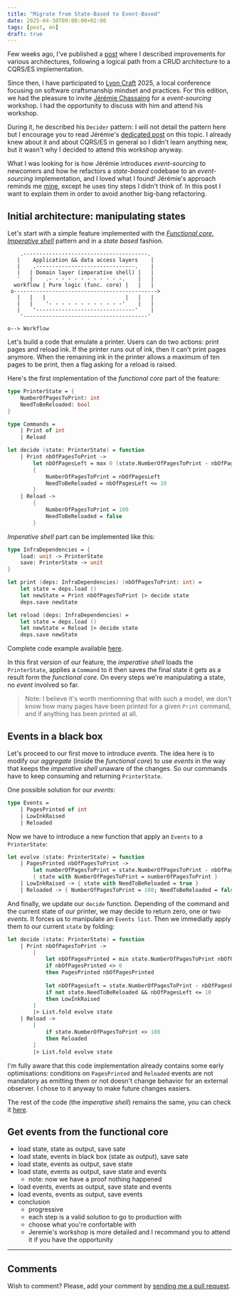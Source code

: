 ```yaml
---
title: "Migrate from State-Based to Event-Based"
date: 2025-04-30T09:00:00+02:00
tags: [post, en]
draft: true
---
```


Few weeks ago, I've published a [post](/posts/refining-software-architectures) where I described improvements for various architectures, following a logical path from a CRUD architecture to a CQRS/ES implementation.  

Since then, I have participated to [Lyon Craft](https://lyon-craft.fr/) 2025, a local conference focusing on software craftsmanship mindset and practices. For this edition, we had the pleasure to invite [Jérémie Chassaing](https://thinkbeforecoding.com/) for a *event-sourcing* workshop. I had the opportunity to discuss with him and attend his workshop.  

During it, he described his `Decider` pattern: I will not detail the pattern here but I encourage you to read Jérémie's [dedicated post](https://thinkbeforecoding.com/post/2021/12/17/functional-event-sourcing-decider) on this topic. I already knew about it and about CQRS/ES in general so I didn't learn anything new, but it wasn't why I decided to attend this workshop anyway.  

What I was looking for is how Jérémie introduces *event-sourcing* to newcomers and how he refactors a *state-based* codebase to an *event-sourcing* implementation, and I loved what I found! Jérémie's approach reminds me [mine](/posts/refining-software-architectures), except he uses tiny steps I didn't think of. In this post I want to explain them in order to avoid another big-bang refactoring.

## Initial architecture: manipulating states

Let's start with a simple feature implemented with the [*Functional core, Imperative shell*](https://kennethlange.com/functional-core-imperative-shell/) pattern and in a *state based* fashion.  

```goat
    .---------------------------------------. 
   |    Application && data access layers    |
   |    .-------------------------------.    |
   |   | Domain layer (imperative shell) |   |
   '   |    .- - - - - - - - - - - -.    |   |
  workflow | Pure logic (func. core) |   |   |
 o--------------------------------------------->                               
   |   |   |                         |   |   |
   |   |    '- - - - - - - - - - - -'    |   |
   |    '-------------------------------'    |
    '---------------------------------------' 
         
o--> Workflow  
```

Let's build a code that emulate a printer. Users can do two actions: print pages and reload ink. If the printer runs out of ink, then it can't print pages anymore. When the remaining ink in the printer allows a maximum of ten pages to be print, then a flag asking for a reload is raised.

Here's the first implementation of the *functional core* part of the feature:  

```fsharp
type PrinterState = {
    NumberOfPagesToPrint: int
    NeedToBeReloaded: bool
}

type Commands =
    | Print of int
    | Reload

let decide (state: PrinterState) = function
    | Print nbOfPagesToPrint ->
        let nbOfPagesLeft = max 0 (state.NumberOfPagesToPrint - nbOfPagesToPrint)
        { 
            NumberOfPagesToPrint = nbOfPagesLeft
            NeedToBeReloaded = nbOfPagesLeft <= 10
        }
    | Reload -> 
        { 
            NumberOfPagesToPrint = 100
            NeedToBeReloaded = false
        }
```

*Imperative shell* part can be implemented like this:

```fsharp
type InfraDependencies = {
    load: unit -> PrinterState
    save: PrinterState -> unit
}

let print (deps: InfraDependencies) (nbOfPagesToPrint: int) =
    let state = deps.load ()
    let newState = Print nbOfPagesToPrint |> decide state
    deps.save newState

let reload (deps: InfraDependencies) =
    let state = deps.load ()
    let newState = Reload |> decide state
    deps.save newState
```

Complete code example available [here](1-state-based.fsx).

In this first version of our feature, the *imperative shell* loads the `PrinterState`, applies a `Command` to it then saves the final state it gets as a result form the *functional core*. On every steps we're manipulating a state, no *event* involved so far.  

> Note: I believe it's worth mentionning that with such a model, we don't know how many pages have been printed for a given `Print` command, and if anything has been printed at all.

## Events in a black box

Let's proceed to our first move to introduce *events*. The idea here is to modify our *aggregate* (inside the *functional core*) to use *events* in the way that keeps the *imperative shell* unaware of the changes. So our commands have to keep consuming and returning `PrinterState`.  

One possible solution for our *events*:

```fsharp
type Events =
    | PagesPrinted of int
    | LowInkRaised
    | Reloaded
```

Now we have to introduce a new function that apply an `Events` to a `PrinterState`:

```fsharp
let evolve (state: PrinterState) = function
    | PagesPrinted nbOfPagesToPrint -> 
        let numberOfPagesToPrint = state.NumberOfPagesToPrint - nbOfPagesToPrint
        { state with NumberOfPagesToPrint = numberOfPagesToPrint }
    | LowInkRaised -> { state with NeedToBeReloaded = true }
    | Reloaded -> { NumberOfPagesToPrint = 100; NeedToBeReloaded = false }
```

And finally, we update our `decide` function. Depending of the command and the current state of our printer, we may decide to return zero, one or two *events*. It forces us to manipulate an `Events list`. Then we immediatly apply them to our current `state` by folding:

```fsharp
let decide (state: PrinterState) = function
    | Print nbOfPagesToPrint ->
        [
            let nbOfPagesPrinted = min state.NumberOfPagesToPrint nbOfPagesToPrint
            if nbOfPagesPrinted <> 0
            then PagesPrinted nbOfPagesPrinted
            
            let nbOfPagesLeft = state.NumberOfPagesToPrint - nbOfPagesPrinted
            if not state.NeedToBeReloaded && nbOfPagesLeft <= 10
            then LowInkRaised
        ]
        |> List.fold evolve state
    | Reload -> 
        [
            if state.NumberOfPagesToPrint <> 100
            then Reloaded
        ]
        |> List.fold evolve state
```

I'm fully aware that this code implementation already contains some early optimisations: conditions on `PagesPrinted` and `Reloaded` events are not mandatory as emitting them or not doesn't change behavior for an external observer. I chose to it anyway to make future changes easiers.

The rest of the code (the *imperative shell*) remains the same, you can check it [here](2-events-in-a-black-box.fsx).

## Get events from the functional core

- load state, state as output, save sate
- load state, events in black box (state as output), save sate
- load state, events as output, save state
- load state, events as output, save state and events
  - note: now we have a proof nothing happened
- load events, events as output, save state and events
- load events, events as output, save events
- conclusion
  - progressive
  - each step is a valid solution to go to production with
  - choose what you're confortable with
  - Jeremie's workshop is more detailed and I recommand you to attend it if you have the opportunity

---

## Comments

<!--Add your comment here-->

Wish to comment? Please, add your comment by [sending me a pull request](https://github.com/RomainTrm/Blog?tab=readme-ov-file#how-to-comment).
